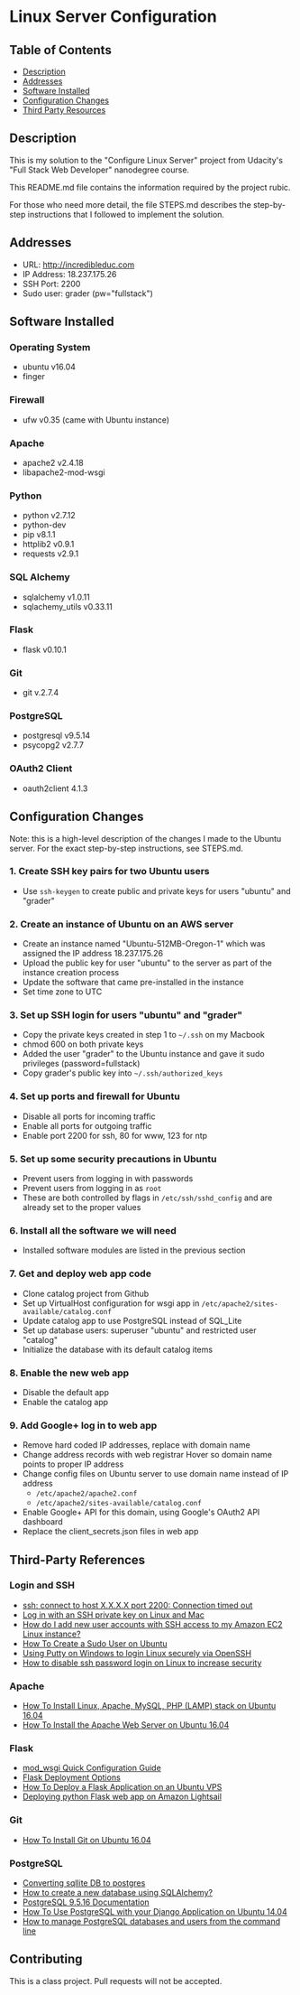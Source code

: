 # Linux Server Configuration

## Table of Contents

- [Description](#description)
- [Addresses](#addresses)
- [Software Installed](#software-installed)
- [Configuration Changes](#configuration-changes)
- [Third Party Resources](#third-party-resources)

## Description

This is my solution to the "Configure Linux Server" project from Udacity's "Full Stack Web Developer" nanodegree course.

This README.md file contains the information required by the project rubic.

For those who need more detail, the file STEPS.md describes the step-by-step instructions that I followed to implement the solution.

## Addresses

- URL: http://incredibleduc.com
- IP Address: 18.237.175.26
- SSH Port: 2200
- Sudo user: grader (pw="fullstack")

## Software Installed

### Operating System
- ubuntu v16.04
- finger

### Firewall
- ufw v0.35 (came with Ubuntu instance)

### Apache
- apache2 v2.4.18
- libapache2-mod-wsgi

### Python
- python v2.7.12
- python-dev
- pip v8.1.1
- httplib2 v0.9.1
- requests v2.9.1

### SQL Alchemy
- sqlalchemy v1.0.11
- sqlachemy_utils v0.33.11

### Flask
- flask v0.10.1

### Git
- git v.2.7.4

### PostgreSQL
- postgresql v9.5.14
- psycopg2 v2.7.7

### OAuth2 Client
- oauth2client 4.1.3


## Configuration Changes

Note: this is a high-level description of the changes I made to the Ubuntu server. For the exact step-by-step instructions, see STEPS.md.

### 1. Create SSH key pairs for two Ubuntu users
- Use `ssh-keygen` to create public and private keys for users "ubuntu" and "grader"

### 2. Create an instance of Ubuntu on an AWS server
- Create an instance named "Ubuntu-512MB-Oregon-1" which was assigned the IP address 18.237.175.26
- Upload the public key for user "ubuntu" to the server as part of the instance creation process
- Update the software that came pre-installed in the instance
- Set time zone to UTC

### 3. Set up SSH login for users "ubuntu" and "grader"
- Copy the private keys created in step 1 to `~/.ssh` on my Macbook
- chmod 600 on both private keys
- Added the user "grader" to the Ubuntu instance and gave it sudo privileges (password=fullstack)
- Copy grader's public key into `~/.ssh/authorized_keys`

### 4. Set up ports and firewall for Ubuntu
- Disable all ports for incoming traffic
- Enable all ports for outgoing traffic
- Enable port 2200 for ssh, 80 for www, 123 for ntp

### 5. Set up some security precautions in Ubuntu
- Prevent users from logging in with passwords
- Prevent users from logging in as `root`
- These are both controlled by flags in `/etc/ssh/sshd_config` and are already set to the proper values

### 6. Install all the software we will need
- Installed software modules are listed in the previous section

### 7. Get and deploy web app code
- Clone catalog project from Github
- Set up VirtualHost configuration for wsgi app in `/etc/apache2/sites-available/catalog.conf`
- Update catalog app to use PostgreSQL instead of SQL_Lite
- Set up database users: superuser "ubuntu" and restricted user "catalog"
- Initialize the database with its default catalog items

### 8. Enable the new web app
- Disable the default app
- Enable the catalog app

### 9. Add Google+ log in to web app
- Remove hard coded IP addresses, replace with domain name
- Change address records with web registrar Hover so domain name points to proper IP address
- Change config files on Ubuntu server to use domain name instead of IP address
  - `/etc/apache2/apache2.conf`
  - `/etc/apache2/sites-available/catalog.conf`
- Enable Google+ API for this domain, using Google's OAuth2 API dashboard
- Replace the client_secrets.json files in web app

## Third-Party References

### Login and SSH

- [ssh: connect to host X.X.X.X port 2200: Connection timed out](https://knowledge.udacity.com/questions/17016)
- [Log in with an SSH private key on Linux and Mac
](https://support.rackspace.com/how-to/logging-in-with-an-ssh-private-key-on-linuxmac/)
- [How do I add new user accounts with SSH access to my Amazon EC2 Linux instance?](https://superuser.com/questions/1221476/how-do-i-add-new-user-accounts-with-ssh-access-to-my-amazon-ec2-linux-instance)
- [How To Create a Sudo User on Ubuntu](https://linuxize.com/post/how-to-create-a-sudo-user-on-ubuntu/)
- [Using Putty on Windows to login Linux securely via OpenSSH](http://www.linux-sxs.org/networking/openssh.putty.html)
- [How to disable ssh password login on Linux to increase security](https://www.cyberciti.biz/faq/how-to-disable-ssh-password-login-on-linux/)

### Apache

- [How To Install Linux, Apache, MySQL, PHP (LAMP) stack on Ubuntu 16.04](https://www.digitalocean.com/community/tutorials/how-to-install-linux-apache-mysql-php-lamp-stack-on-ubuntu-16-04)
- [How To Install the Apache Web Server on Ubuntu 16.04](https://www.digitalocean.com/community/tutorials/how-to-install-the-apache-web-server-on-ubuntu-16-04)

### Flask

- [mod_wsgi Quick Configuration Guide](https://modwsgi.readthedocs.io/en/develop/user-guides/quick-configuration-guide.html)
- [Flask Deployment Options](http://flask.pocoo.org/docs/0.12/deploying/#deployment)
- [How To Deploy a Flask Application on an Ubuntu VPS](https://www.digitalocean.com/community/tutorials/how-to-deploy-a-flask-application-on-an-ubuntu-vps)
- [Deploying python Flask web app on Amazon Lightsail](https://umar-yusuf.blogspot.com/2018/02/deploying-python-flask-web-app-on.html)

### Git

- [How To Install Git on Ubuntu 16.04](https://www.digitalocean.com/community/tutorials/how-to-install-git-on-ubuntu-16-04)

### PostgreSQL

- [Converting sqllite DB to postgres](https://knowledge.udacity.com/questions/26808)
- [How to create a new database using SQLAlchemy?](https://stackoverflow.com/questions/6506578/how-to-create-a-new-database-using-sqlalchemy)
- [PostgreSQL 9.5.16 Documentation](https://www.postgresql.org/files/documentation/pdf/9.5/postgresql-9.5-US.pdf)
- [How To Use PostgreSQL with your Django Application on Ubuntu 14.04](https://www.digitalocean.com/community/tutorials/how-to-use-postgresql-with-your-django-application-on-ubuntu-14-04)
- [How to manage PostgreSQL databases and users from the command line](https://www.a2hosting.com/kb/developer-corner/postgresql/managing-postgresql-databases-and-users-from-the-command-line)


## Contributing

This is a class project. Pull requests will not be accepted.
